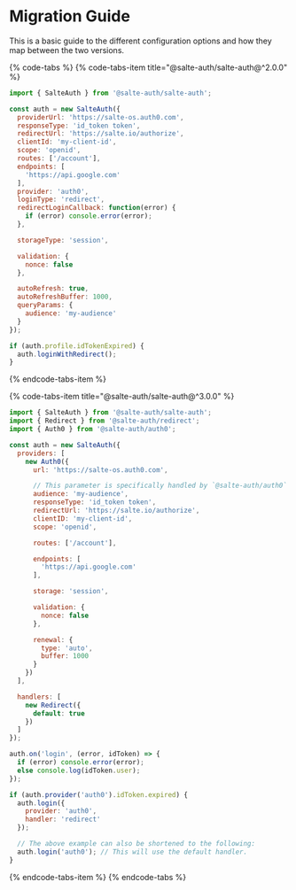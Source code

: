# Migration Guide

This is a basic guide to the different configuration options and how they map between the two versions.

{% code-tabs %}
{% code-tabs-item title="@salte-auth/salte-auth@^2.0.0" %}
```js
import { SalteAuth } from '@salte-auth/salte-auth';

const auth = new SalteAuth({
  providerUrl: 'https://salte-os.auth0.com',
  responseType: 'id_token token',
  redirectUrl: 'https://salte.io/authorize',
  clientId: 'my-client-id',
  scope: 'openid',
  routes: ['/account'],
  endpoints: [
    'https://api.google.com'
  ],
  provider: 'auth0',
  loginType: 'redirect',
  redirectLoginCallback: function(error) {
    if (error) console.error(error);
  },

  storageType: 'session',

  validation: {
    nonce: false
  },

  autoRefresh: true,
  autoRefreshBuffer: 1000,
  queryParams: {
    audience: 'my-audience'
  }
});

if (auth.profile.idTokenExpired) {
  auth.loginWithRedirect();
}
```
{% endcode-tabs-item %}

{% code-tabs-item title="@salte-auth/salte-auth@^3.0.0" %}
```js
import { SalteAuth } from '@salte-auth/salte-auth';
import { Redirect } from '@salte-auth/redirect';
import { Auth0 } from '@salte-auth/auth0';

const auth = new SalteAuth({
  providers: [
    new Auth0({
      url: 'https://salte-os.auth0.com',

      // This parameter is specifically handled by `@salte-auth/auth0`
      audience: 'my-audience',
      responseType: 'id_token token',
      redirectUrl: 'https://salte.io/authorize',
      clientID: 'my-client-id',
      scope: 'openid',

      routes: ['/account'],

      endpoints: [
        'https://api.google.com'
      ],

      storage: 'session',

      validation: {
        nonce: false
      },

      renewal: {
        type: 'auto',
        buffer: 1000
      }
    })
  ],

  handlers: [
    new Redirect({
      default: true
    })
  ]
});

auth.on('login', (error, idToken) => {
  if (error) console.error(error);
  else console.log(idToken.user);
});

if (auth.provider('auth0').idToken.expired) {
  auth.login({
    provider: 'auth0',
    handler: 'redirect'
  });

  // The above example can also be shortened to the following:
  auth.login('auth0'); // This will use the default handler.
}
```
{% endcode-tabs-item %}
{% endcode-tabs %}
